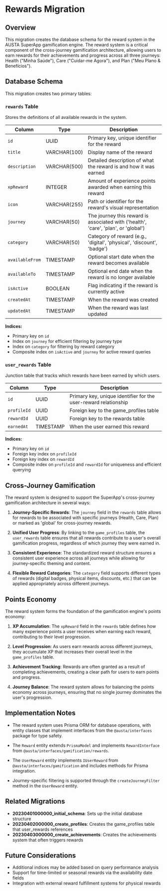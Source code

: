# Rewards Migration

## Overview

This migration creates the database schema for the reward system in the AUSTA SuperApp gamification engine. The reward system is a critical component of the cross-journey gamification architecture, allowing users to earn rewards for their achievements and progress across all three journeys: Health ("Minha Saúde"), Care ("Cuidar-me Agora"), and Plan ("Meu Plano & Benefícios").

## Database Schema

This migration creates two primary tables:

### `rewards` Table

Stores the definitions of all available rewards in the system.

| Column | Type | Description |
|--------|------|-------------|
| `id` | UUID | Primary key, unique identifier for the reward |
| `title` | VARCHAR(100) | Display name of the reward |
| `description` | VARCHAR(500) | Detailed description of what the reward is and how it was earned |
| `xpReward` | INTEGER | Amount of experience points awarded when earning this reward |
| `icon` | VARCHAR(255) | Path or identifier for the reward's visual representation |
| `journey` | VARCHAR(50) | The journey this reward is associated with ('health', 'care', 'plan', or 'global') |
| `category` | VARCHAR(50) | Category of reward (e.g., 'digital', 'physical', 'discount', 'badge') |
| `availableFrom` | TIMESTAMP | Optional start date when the reward becomes available |
| `availableTo` | TIMESTAMP | Optional end date when the reward is no longer available |
| `isActive` | BOOLEAN | Flag indicating if the reward is currently active |
| `createdAt` | TIMESTAMP | When the reward was created |
| `updatedAt` | TIMESTAMP | When the reward was last updated |

**Indices:**
- Primary key on `id`
- Index on `journey` for efficient filtering by journey type
- Index on `category` for filtering by reward category
- Composite index on `isActive` and `journey` for active reward queries

### `user_rewards` Table

Junction table that tracks which rewards have been earned by which users.

| Column | Type | Description |
|--------|------|-------------|
| `id` | UUID | Primary key, unique identifier for the user-reward relationship |
| `profileId` | UUID | Foreign key to the game_profiles table |
| `rewardId` | UUID | Foreign key to the rewards table |
| `earnedAt` | TIMESTAMP | When the user earned this reward |

**Indices:**
- Primary key on `id`
- Foreign key index on `profileId`
- Foreign key index on `rewardId`
- Composite index on `profileId` and `rewardId` for uniqueness and efficient querying

## Cross-Journey Gamification

The reward system is designed to support the SuperApp's cross-journey gamification architecture in several ways:

1. **Journey-Specific Rewards**: The `journey` field in the `rewards` table allows for rewards to be associated with specific journeys (Health, Care, Plan) or marked as 'global' for cross-journey rewards.

2. **Unified User Progress**: By linking to the `game_profiles` table, the `user_rewards` table ensures that all rewards contribute to a user's overall gamification progress, regardless of which journey they were earned in.

3. **Consistent Experience**: The standardized reward structure ensures a consistent user experience across all journeys while allowing for journey-specific theming and content.

4. **Flexible Reward Categories**: The `category` field supports different types of rewards (digital badges, physical items, discounts, etc.) that can be applied appropriately across different journeys.

## Points Economy

The reward system forms the foundation of the gamification engine's points economy:

1. **XP Accumulation**: The `xpReward` field in the `rewards` table defines how many experience points a user receives when earning each reward, contributing to their level progression.

2. **Level Progression**: As users earn rewards across different journeys, they accumulate XP that increases their overall level in the `game_profiles` table.

3. **Achievement Tracking**: Rewards are often granted as a result of completing achievements, creating a clear path for users to earn points and progress.

4. **Journey Balance**: The reward system allows for balancing the points economy across journeys, ensuring that no single journey dominates the user's progression.

## Implementation Notes

- The reward system uses Prisma ORM for database operations, with entity classes that implement interfaces from the `@austa/interfaces` package for type safety.

- The `Reward` entity extends `PrismaModel` and implements `RewardInterface` from `@austa/interfaces/gamification/rewards`.

- The `UserReward` entity implements `IUserReward` from `@austa/interfaces/gamification` and includes methods for Prisma integration.

- Journey-specific filtering is supported through the `createJourneyFilter` method in the `UserReward` entity.

## Related Migrations

- **20230401000000_initial_schema**: Sets up the initial database structure
- **20230402000000_create_profiles**: Creates the game_profiles table that user_rewards references
- **20230403000000_create_achievements**: Creates the achievements system that often triggers rewards

## Future Considerations

- Additional indices may be added based on query performance analysis
- Support for time-limited or seasonal rewards via the availability date fields
- Integration with external reward fulfillment systems for physical rewards